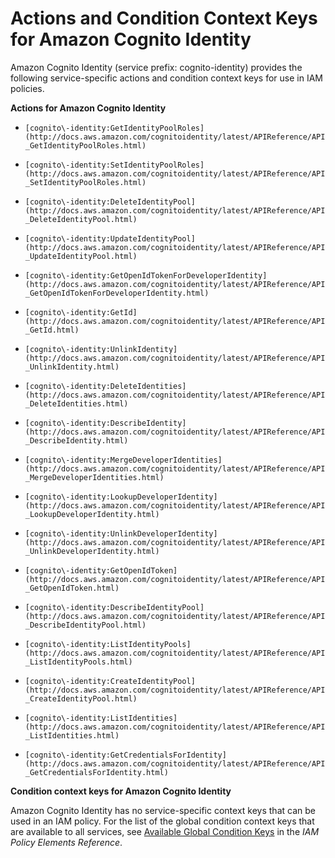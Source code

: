 # Actions and Condition Context Keys for Amazon Cognito Identity<a name="list_cognito-identity"></a>

Amazon Cognito Identity \(service prefix: cognito\-identity\) provides the following service\-specific actions and condition context keys for use in IAM policies\.

**Actions for Amazon Cognito Identity**

+ `[cognito\-identity:GetIdentityPoolRoles](http://docs.aws.amazon.com/cognitoidentity/latest/APIReference/API_GetIdentityPoolRoles.html)`

+ `[cognito\-identity:SetIdentityPoolRoles](http://docs.aws.amazon.com/cognitoidentity/latest/APIReference/API_SetIdentityPoolRoles.html)`

+ `[cognito\-identity:DeleteIdentityPool](http://docs.aws.amazon.com/cognitoidentity/latest/APIReference/API_DeleteIdentityPool.html)`

+ `[cognito\-identity:UpdateIdentityPool](http://docs.aws.amazon.com/cognitoidentity/latest/APIReference/API_UpdateIdentityPool.html)`

+ `[cognito\-identity:GetOpenIdTokenForDeveloperIdentity](http://docs.aws.amazon.com/cognitoidentity/latest/APIReference/API_GetOpenIdTokenForDeveloperIdentity.html)`

+ `[cognito\-identity:GetId](http://docs.aws.amazon.com/cognitoidentity/latest/APIReference/API_GetId.html)`

+ `[cognito\-identity:UnlinkIdentity](http://docs.aws.amazon.com/cognitoidentity/latest/APIReference/API_UnlinkIdentity.html)`

+ `[cognito\-identity:DeleteIdentities](http://docs.aws.amazon.com/cognitoidentity/latest/APIReference/API_DeleteIdentities.html)`

+ `[cognito\-identity:DescribeIdentity](http://docs.aws.amazon.com/cognitoidentity/latest/APIReference/API_DescribeIdentity.html)`

+ `[cognito\-identity:MergeDeveloperIdentities](http://docs.aws.amazon.com/cognitoidentity/latest/APIReference/API_MergeDeveloperIdentities.html)`

+ `[cognito\-identity:LookupDeveloperIdentity](http://docs.aws.amazon.com/cognitoidentity/latest/APIReference/API_LookupDeveloperIdentity.html)`

+ `[cognito\-identity:UnlinkDeveloperIdentity](http://docs.aws.amazon.com/cognitoidentity/latest/APIReference/API_UnlinkDeveloperIdentity.html)`

+ `[cognito\-identity:GetOpenIdToken](http://docs.aws.amazon.com/cognitoidentity/latest/APIReference/API_GetOpenIdToken.html)`

+ `[cognito\-identity:DescribeIdentityPool](http://docs.aws.amazon.com/cognitoidentity/latest/APIReference/API_DescribeIdentityPool.html)`

+ `[cognito\-identity:ListIdentityPools](http://docs.aws.amazon.com/cognitoidentity/latest/APIReference/API_ListIdentityPools.html)`

+ `[cognito\-identity:CreateIdentityPool](http://docs.aws.amazon.com/cognitoidentity/latest/APIReference/API_CreateIdentityPool.html)`

+ `[cognito\-identity:ListIdentities](http://docs.aws.amazon.com/cognitoidentity/latest/APIReference/API_ListIdentities.html)`

+ `[cognito\-identity:GetCredentialsForIdentity](http://docs.aws.amazon.com/cognitoidentity/latest/APIReference/API_GetCredentialsForIdentity.html)`

**Condition context keys for Amazon Cognito Identity**

Amazon Cognito Identity has no service\-specific context keys that can be used in an IAM policy\. For the list of the global condition context keys that are available to all services, see [Available Global Condition Keys](reference_policies_condition-keys.md#AvailableKeys) in the *IAM Policy Elements Reference*\.